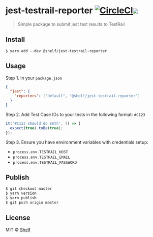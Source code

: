 # jest-testrail-reporter [![CircleCI](https://circleci.com/gh/shelfio/jest-testrail-reporter/tree/master.svg?style=svg)](https://circleci.com/gh/shelfio/jest-testrail-reporter/tree/master)![](https://img.shields.io/badge/code_style-prettier-ff69b4.svg)

> Simple package to submit jest test results to TestRail

## Install

```
$ yarn add --dev @shelf/jest-testrail-reporter
```

## Usage

Step 1. In your `package.json`

```json
{
  "jest": {
    "reporters": ["default", "@shelf/jest-testrail-reporter"]
  }
}
```

Step 2. Add Test Case IDs to your tests in the following format: `#C123`

```ts
it('#C123 should do smth', () => {
  expect(true).toBe(true);
});
```

Step 3. Ensure you have environment variables with credentials setup:

- `process.env.TESTRAIL_HOST`
- `process.env.TESTRAIL_EMAIL`
- `process.env.TESTRAIL_PASSWORD`

## Publish

```sh
$ git checkout master
$ yarn version
$ yarn publish
$ git push origin master
```

## License

MIT © [Shelf](https://shelf.io)
